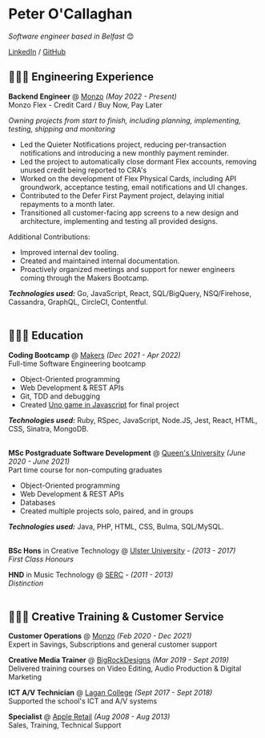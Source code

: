 # Peter O'Callaghan

_Software engineer based in Belfast_ 😊 <br>

[LinkedIn](https://linkedin.com/in/peter-o-callaghan-31aa04178/) / [GitHub](https://github.com/harmlessgoose/)

## 👨🏻‍💻 Engineering Experience

**Backend Engineer** @ [Monzo](https://monzo.com/) _(May 2022 - Present)_ <br>
Monzo Flex - Credit Card / Buy Now, Pay Later

_Owning projects from start to finish, including planning, implementing, testing, shipping and monitoring_

  - Led the Quieter Notifications project, reducing per-transaction notifications and introducing a new monthly payment reminder.
  - Led the project to automatically close dormant Flex accounts, removing unused credit being reported to CRA's
  - Worked on the development of Flex Physical Cards, including API groundwork, acceptance testing, email notifications and UI changes.
  - Contributed to the Defer First Payment project, delaying initial repayments to a month later.
  - Transitioned all customer-facing app screens to a new design and architecture, implementing and testing all provided designs.

Additional Contributions:
  - Improved internal dev tooling.
  - Created and maintained internal documentation.
  - Proactively organized meetings and support for newer engineers coming through the Makers Bootcamp.

**_Technologies used:_** Go, JavaScript, React, SQL/BigQuery, NSQ/Firehose, Cassandra, GraphQL, CircleCI, Contentful.
<br><br>

## 👨🏻‍🎓 Education

**Coding Bootcamp** @ [Makers](https://makers.tech/) _(Dec 2021 - Apr 2022)_ <br>
Full-time Software Engineering bootcamp

  - Object-Oriented programming
  - Web Development & REST APIs
  - Git, TDD and debugging
  - Created [Uno game in Javascript](https://github.com/meghanblyth/Juno_game) for final project

**_Technologies used:_** Ruby, RSpec, JavaScript, Node.JS, Jest, React, HTML, CSS, Sinatra, MongoDB.
<br><br>

**MSc Postgraduate Software Development** @ [Queen's University](https://www.qub.ac.uk/courses/postgraduate-taught/software-development-part-time-msc/#overview) _(June 2020 - June 2021)_ <br>
Part time course for non-computing graduates

  - Object-Oriented programming
  - Web Development & REST APIs
  - Databases
  - Created multiple projects solo, paired, and in groups

**_Technologies used:_** Java, PHP, HTML, CSS, Bulma, SQL/MySQL.
<br><br>

**BSc Hons** in Creative Technology @ [Ulster University](https://www.ulster.ac.uk/) - _(2013 - 2017)_ <br>
_First Class Honours_

**HND** in Music Technology @ [SERC](https://www.serc.ac.uk/) - _(2011 - 2013)_ <br>
_Distinction_
<br><br>

## 💁🏻‍♂️ Creative Training & Customer Service

**Customer Operations** @ [Monzo](https://www.monzo.com/) _(Feb 2020 - Dec 2021)_ <br>
Expert in Savings, Subscriptions and general customer support

**Creative Media Trainer** @ [BigRockDesigns](https://www.bigrockdesigns.com/) _(Mar 2019 - Sept 2019)_ <br>
Delivered training courses on Video Editing, Audio Production & Digital Marketing

**ICT A/V Technician** @ [Lagan College](https://lagancollege.com/) _(Sept 2017 - Sept 2018)_ <br>
Supported the school's ICT and A/V systems

**Specialist** @ [Apple Retail](https://www.apple.com/uk/retail/) _(Aug 2008 - Aug 2013)_ <br>
Sales, Training, Technical Support
